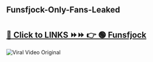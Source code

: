 
 ## Funsfjock-Only-Fans-Leaked

# <h2><a href="https://clipsfans.com/Funsfjock&ref=git">🔗 Click to LINKS ⏩⏩ 👉 🟢 Funsfjock </a></h2>

<a href="https://clipsfans.com/Funsfjock&ref=git" rel="nofollow" data-target="animated-image.originalLink"><img src="https://i.ibb.co.com/xMMVF88/686577567.gif" alt="Viral Video Original" style="max-width: 100%; display: inline-block;" data-target="animated-image.originalImage"></a>
